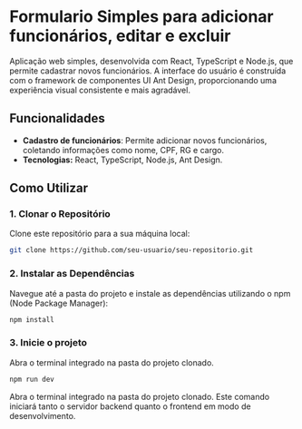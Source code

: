 # Formulario Simples para adicionar funcionários, editar e excluir

Aplicação web simples, desenvolvida com React, TypeScript e Node.js, que permite cadastrar novos funcionários. A interface do usuário é construída com o framework de componentes UI Ant Design, proporcionando uma experiência visual consistente e mais agradável.

## Funcionalidades

- **Cadastro de funcionários**: Permite adicionar novos funcionários, coletando informações como nome, CPF, RG e cargo.
- **Tecnologias:** React, TypeScript, Node.js, Ant Design.

## Como Utilizar

### 1. Clonar o Repositório

Clone este repositório para a sua máquina local:

```bash
git clone https://github.com/seu-usuario/seu-repositorio.git
```

### 2. Instalar as Dependências
Navegue até a pasta do projeto e instale as dependências utilizando o npm (Node Package Manager):

```bash
npm install
```
### 3. Inicie o projeto
Abra o terminal integrado na pasta do projeto clonado. 

```bash
npm run dev
```
Abra o terminal integrado na pasta do projeto clonado. Este comando iniciará tanto o servidor backend quanto o frontend em modo de desenvolvimento.
